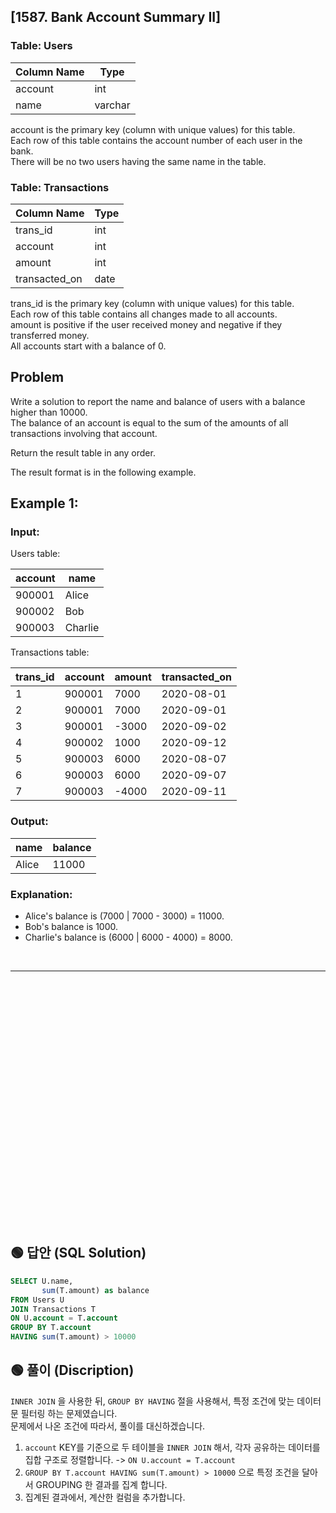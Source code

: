 ## [1587. Bank Account Summary II]

### Table: Users


| Column Name  | Type    |
|--------------|---------|
| account      | int     |
| name         | varchar |

account is the primary key (column with unique values) for this table.  
Each row of this table contains the account number of each user in the bank.  
There will be no two users having the same name in the table.  

### Table: Transactions


| Column Name   | Type    |
|---------------|---------|
| trans_id      | int     |
| account       | int     |
| amount        | int     |
| transacted_on | date    |

trans_id is the primary key (column with unique values) for this table.  
Each row of this table contains all changes made to all accounts.  
amount is positive if the user received money and negative if they transferred money.  
All accounts start with a balance of 0.  
 
## Problem 

Write a solution to report the name and balance of users with a balance higher than 10000.  
The balance of an account is equal to the sum of the amounts of all transactions involving that account.  

Return the result table in any order.  

The result format is in the following example.  

 

## Example 1:

### Input: 

Users table:


| account    | name         |
|------------|--------------|
| 900001     | Alice        |
| 900002     | Bob          |
| 900003     | Charlie      |

Transactions table:

| trans_id   | account    | amount     | transacted_on |
|------------|------------|------------|---------------|
| 1          | 900001     | 7000       |  2020-08-01   |
| 2          | 900001     | 7000       |  2020-09-01   |
| 3          | 900001     | -3000      |  2020-09-02   |
| 4          | 900002     | 1000       |  2020-09-12   |
| 5          | 900003     | 6000       |  2020-08-07   |
| 6          | 900003     | 6000       |  2020-09-07   |
| 7          | 900003     | -4000      |  2020-09-11   |

### Output: 

| name       | balance    |
|------------|------------|
| Alice      | 11000      |

### Explanation: 
* Alice's balance is (7000 | 7000 - 3000) = 11000.  
* Bob's balance is 1000.  
* Charlie's balance is (6000 | 6000 - 4000) = 8000.  




<br/>

---

<br/>
<br/>
<br/>
<br/>
<br/>
<br/>
<br/>
<br/>
<br/>
<br/>
<br/>
<br/>
<br/>
<br/>
<br/>
<br/>
<br/>
<br/>
<br/>
<br/>
<br/>
<br/>
<br/>


## 🟢 답안 (SQL Solution)

```sql
SELECT U.name, 
       sum(T.amount) as balance
FROM Users U
JOIN Transactions T
ON U.account = T.account 
GROUP BY T.account
HAVING sum(T.amount) > 10000
```

## 🟢 풀이 (Discription)
`INNER JOIN` 을 사용한 뒤, `GROUP BY HAVING` 절을 사용해서, 특정 조건에 맞는 데이터문 필터링 하는 문제였습니다.   
문제에서 나온 조건에 따라서, 풀이를 대신하겠습니다.   

1. `account` KEY를 기준으로 두 테이블을 `INNER JOIN` 해서, 각자 공유하는 데이터를 집합 구조로 정렬합니다. -> `ON U.account = T.account`
2. `GROUP BY T.account HAVING sum(T.amount) > 10000` 으로 특정 조건을 달아서 GROUPING 한 결과를 집계 합니다.  
3. 집계된 결과에서, 계산한 컬럼을 추가합니다.